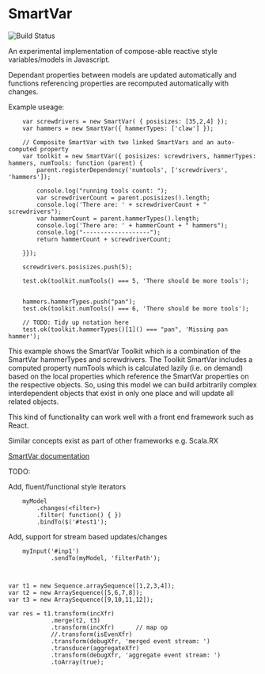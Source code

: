 SmartVar
========

![Build Status](https://travis-ci.org/Kirosoft/SmartVar.svg)



An experimental implementation of compose-able reactive style variables/models in Javascript.


Dependant properties between models are updated automatically and functions referencing properties are recomputed automatically with changes.

Example useage:


        var screwdrivers = new SmartVar( { posisizes: [35,2,4] });
        var hammers = new SmartVar({ hammerTypes: ['claw'] });

        // Composite SmartVar with two linked SmartVars and an auto-computed property
        var toolkit = new SmartVar({ posisizes: screwdrivers, hammerTypes: hammers, numTools: function (parent) {
            parent.registerDependency('numtools', ['screwdrivers', 'hammers']);

            console.log("running tools count: ");
            var screwdriverCount = parent.posisizes().length;
            console.log('There are: ' + screwdriverCount + " screwdrivers");
            var hammerCount = parent.hammerTypes().length;
            console.log('There are: ' + hammerCount + " hammers");
            console.log("-------------------");
            return hammerCount + screwdriverCount;

        }});

        screwdrivers.posisizes.push(5);

        test.ok(toolkit.numTools() === 5, 'There should be more tools');


        hammers.hammerTypes.push("pan");
        test.ok(toolkit.numTools() === 6, 'There should be more tools');

        // TODO: Tidy up notation here
        test.ok(toolkit.hammerTypes()[1]() === "pan", 'Missing pan hammer');



This example shows the SmartVar Toolkit which is a combination of the SmartVar hammerTypes and screwdrivers.
The Toolkit SmartVar includes a computed property numTools which is calculated lazily (i.e. on demand) based on the local properties which reference the SmartVar properties on the respective objects.
So, using this model we can build arbitrarily complex interdependent objects that exist in only one place and will update all related objects.

 This kind of functionality can work well with a front end framework such as React.

 Similar concepts exist as part of other frameworks e.g. Scala.RX


[SmartVar documentation](docs/SmartVar.md)

TODO:

Add, fluent/functional style iterators

        myModel
            .changes(<filter>)
            .filter( function() { })
            .bindTo($('#test1');
    
 
Add, support for stream based updates/changes

        myInput('#inp1')
                .sendTo(myModel, 'filterPath');
        
        
        
    var t1 = new Sequence.arraySequence([1,2,3,4]);
    var t2 = new ArraySequence([5,6,7,8]);
    var t3 = new ArraySequence([9,10,11,12]);

    var res = t1.transform(incXfr)
                .merge(t2, t3)
                .transform(incXfr)      // map op
                //.transform(isEvenXfr)
                .transform(debugXfr, 'merged event stream: ')
                .transducer(aggregateXfr)
                .transform(debugXfr, 'aggregate event stream: ')
                .toArray(true);
                
